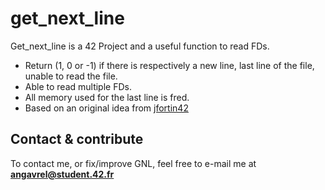 # get_next_line

Get_next_line is a 42 Project and a useful function to read FDs.

* Return (1, 0 or -1) if there is respectively a new line, last line of the file, unable to read the file.
* Able to read multiple FDs.
* All memory used for the last line is fred.
* Based on an original idea from <a href="http://www.github.com/jfortin42">jfortin42</a>

## Contact & contribute
To contact me, or fix/improve GNL, feel free to e-mail me at **angavrel@student.42.fr**

